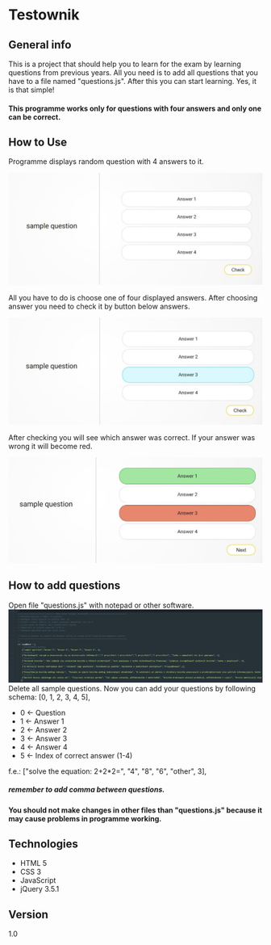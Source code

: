 # Testownik
## General info
This is a project that should help you to learn for the exam by learning questions from previous years. All you need is to add all questions that you have to a file named "questions.js". After this you can start learning. Yes, it is that simple!

#### This programme works only for questions with four answers and only one can be correct.

## How to Use

Programme displays random question with 4 answers to it.

![chooseAnswer](readME_illustrations/chooseAnswer.jpg)

All you have to do is choose one of four displayed answers. After choosing answer you need to check it by button below answers.

![chooseAnswer](readME_illustrations/selectedAnswer.jpg)

After checking you will see which answer was correct. If your answer was wrong it will become red.

![chooseAnswer](readME_illustrations/checkedAnswer.jpg)

## How to add questions
Open file "questions.js" with notepad or other software.
![questions](readME_illustrations/questions.jpg)
Delete all sample questions.
Now you can add your questions by following schema:
[0, 1, 2, 3, 4, 5],
- 0 <- Question
- 1 <- Answer 1
- 2 <- Answer 2
- 3 <- Answer 3
- 4 <- Answer 4
- 5 <- Index of correct answer (1-4)

f.e.: ["solve the equation: 2+2*2=", "4", "8", "6", "other", 3],
##### remember to add comma between questions.
#### You should not make changes in other files than "questions.js" because it may cause problems in programme working.
## Technologies
* HTML 5
* CSS 3
* JavaScript 
* jQuery 3.5.1
## Version
1.0 
